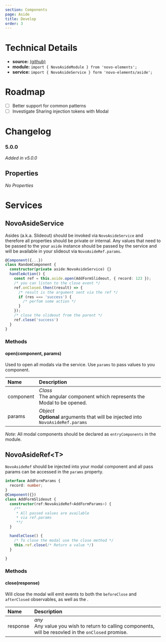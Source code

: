 ```yaml
---
section: Components
page: Aside
title: Develop
order: 3
---
```


# Technical Details

- **source:** [(github)](https://github.com/bullhorn/novo-elements/blob/master/projects/elements/components/aside)
- **module:** `import { NovoAsideModule } from 'novo-elements';`
- **service:** `import { NovoAsideService } form 'novo-elements/aside';`

# Roadmap

- [ ] Better support for common patterns
- [ ] Investigate Sharing injection tokens with Modal

# Changelog

### 5.0.0

_Added in v5.0.0_

## Properties

_No Properties_

# Services

## NovoAsideService

Asides (a.k.a. Slideout) should be invoked via `NovoAsideService` and therefore all properties should be private or internal. Any values that need to be passed to the your `aside` instance should be passed by the service and will be available in your slideout via `NovoAsideRef.params`.

```typescript
@Component({...})
class RandomComponent {
  constructor(private aside:NovoAsideService) {}
  handleAction() {
    const ref = this.aside.open(AddFormSlideout, { record: 123 });
    /* you can listen to the close event */
    ref.onClosed.then((result) => {
      /* result is the argument sent via the ref */
      if (res === 'success') {
        /* perfom some action */
      }
    });
    /* close the slideout from the parent */
    ref.close('success')
  }
}
```

### Methods

#### **open(component, params)**

Used to open all modals via the service. Use `params` to pass values to you component.

| Name      | Description                                                                         |
| :-------- | :---------------------------------------------------------------------------------- |
| component | _Class_<br>The angular component which represents the Modal to be opened.           |
| params    | _Object_<br>**Optional** arguments that will be injected into `NovoAsideRef.params` |

_Note:_ All modal components should be declared as `entryComponents` in the module.

## NovoAsideRef&lt;T&gt;

`NovoAsideRef` should be injected into your modal component and all pass params can be accessed in the `params` property.

```typescript
interface AddFormParams {
  record: number;
}
@Component({})
class AddFormSlideout {
  constructor(ref:NovoAsideRef<AddFormParams>) {
    /**
     * All passed values are available
     * via ref.params
     **/
  }

  handleClose() {
    /* To close the modal use the close method */
    this.ref.close(/* Return a value */)
  }

}
```

### Methods

#### **close(response)**

Will close the modal will emit events to both the `beforeClose` and `afterClosed` observables, as well as the .

| Name     | Description                                                                                              |
| :------- | :------------------------------------------------------------------------------------------------------- |
| response | _any_<br>Any value you wish to return to calling components, will be resovled in the `onClosed` promise. |
